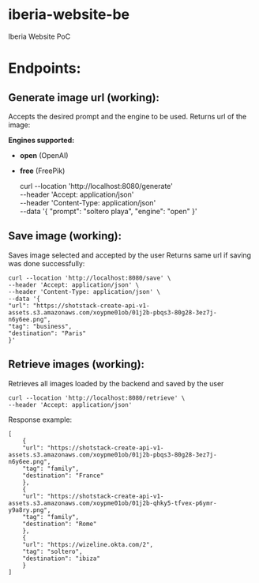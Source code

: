# iberia-website-be

Iberia Website PoC

# Endpoints:

## Generate image url (working):

Accepts the desired prompt and the engine to be used.
Returns url of the image:

**Engines supported:**

- **open** (OpenAI)
- **free** (FreePik)

    curl --location 'http://localhost:8080/generate' \
    --header 'Accept: application/json' \
    --header 'Content-Type: application/json' \
    --data '{
    "prompt": "soltero playa",
    "engine": "open"
    }'

## Save image (working):

Saves image selected and accepted by the user
Returns same url if saving was done successfully:

    curl --location 'http://localhost:8080/save' \
    --header 'Accept: application/json' \
    --header 'Content-Type: application/json' \
    --data '{
    "url": "https://shotstack-create-api-v1-assets.s3.amazonaws.com/xoypme01ob/01j2b-pbqs3-80g28-3ez7j-n6y6ee.png",
    "tag": "business",
    "destination": "Paris"
    }'

## Retrieve images (working):

Retrieves all images loaded by the backend and saved by the user

    curl --location 'http://localhost:8080/retrieve' \
    --header 'Accept: application/json'

Response example:

    [
        {
        "url": "https://shotstack-create-api-v1-assets.s3.amazonaws.com/xoypme01ob/01j2b-pbqs3-80g28-3ez7j-n6y6ee.png",
        "tag": "family",
        "destination": "France"
        },
        {
        "url": "https://shotstack-create-api-v1-assets.s3.amazonaws.com/xoypme01ob/01j2b-qhky5-tfvex-p6ymr-y9a8ry.png",
        "tag": "family",
        "destination": "Rome"
        },
        {
        "url": "https://wizeline.okta.com/2",
        "tag": "soltero",
        "destination": "ibiza"
        }
    ]